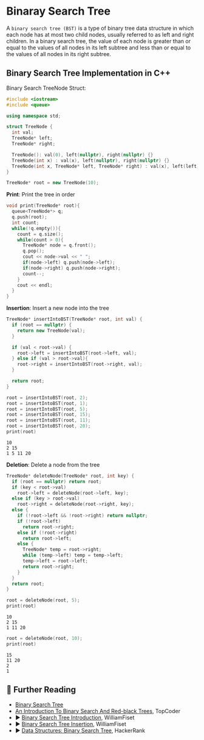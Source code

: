 # Binaray Search Tree

A `binary search tree (BST)` is a type of binary tree data structure in which each node has at most two child nodes, usually referred to as left and right children. In a binary search tree, the value of each node is greater than or equal to the values of all nodes in its left subtree and less than or equal to the values of all nodes in its right subtree.

## Binary Search Tree Implementation in C++

Binary Search TreeNode Struct:


```c++
#include <iostream>
#include <queue>

using namespace std;

struct TreeNode {
  int val;
  TreeNode* left;
  TreeNode* right;

  TreeNode(): val(0), left(nullptr), right(nullptr) {}
  TreeNode(int x) : val(x), left(nullptr), right(nullptr) {}
  TreeNode(int x, TreeNode* left, TreeNode* right) : val(x), left(left), right(right) {}
}
```


```c++
TreeNode* root = new TreeNode(10);
```

**Print**: Print the tree in order


```c++
void print(TreeNode* root){
  queue<TreeNode*> q;
  q.push(root);
  int count;
  while(!q.empty()){
    count = q.size();
    while(count > 0){
      TreeNode* node = q.front();
      q.pop();
      cout << node->val << " ";
      if(node->left) q.push(node->left);
      if(node->right) q.push(node->right);
      count--;
    }
    cout << endl;
  }
}
```

**Insertion**: Insert a new node into the tree


```c++
TreeNode* insertIntoBST(TreeNode* root, int val) {
  if (root == nullptr) {
    return new TreeNode(val);
  }

  if (val < root->val) {
    root->left = insertIntoBST(root->left, val);
  } else if (val > root->val){
    root->right = insertIntoBST(root->right, val);
  }

  return root;
}
```


```c++
root = insertIntoBST(root, 2);
root = insertIntoBST(root, 1);
root = insertIntoBST(root, 5);
root = insertIntoBST(root, 15);
root = insertIntoBST(root, 11);
root = insertIntoBST(root, 20);
print(root)
```

    10 
    2 15 
    1 5 11 20 


**Deletion**: Delete a node from the tree


```c++
TreeNode* deleteNode(TreeNode* root, int key) {
  if (root == nullptr) return root;
  if (key < root->val)
    root->left = deleteNode(root->left, key);
  else if (key > root->val)
    root->right = deleteNode(root->right, key);
  else {
    if (!root->left && !root->right) return nullptr;
    if (!root->left)
      return root->right;
    else if (!root->right)
      return root->left;
    else {
      TreeNode* temp = root->right;
      while (temp->left) temp = temp->left;
      temp->left = root->left;
      return root->right;
    }
  }
  return root;
}
```


```c++
root = deleteNode(root, 5);
print(root)
```

    10 
    2 15 
    1 11 20 



```c++
root = deleteNode(root, 10);
print(root)
```

    15 
    11 20 
    2 
    1 


## 🔗 Further Reading

* [Binary Search Tree](https://en.wikipedia.org/wiki/Binary_search_tree)
* [An Introduction To Binary Search And Red-black Trees](https://www.topcoder.com/thrive/articles/An%20Introduction%20to%20Binary%20Search%20and%20Red-Black%20Trees), TopCoder 
* ▶️ [Binary Search Tree Introduction](https://www.youtube.com/watch?v=JfSdGQdAzq8&pp=ygUgYmluYXJ5IHNlYXJjaCB0cmVlIHdpbGxpYW0gZmlzZXQ%3D&ab_channel=WilliamFiset), WilliamFiset
* ▶️ [Binary Search Tree Insertion](https://www.youtube.com/watch?v=LwpLXm3eb6A&ab_channel=WilliamFiset), WilliamFiset
* ▶️ [Data Structures: Binary Search Tree](https://www.youtube.com/watch?v=i_Q0v_Ct5lY&ab_channel=HackerRank), HackerRank
